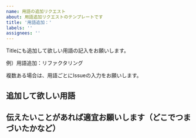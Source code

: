 ```yaml
---
name: 用語の追加リクエスト
about: 用語追加リクエストのテンプレートです
title: '用語追加：'
labels: ''
assignees: ''
---
```

Titleにも追加して欲しい用語の記入をお願いします。

例）用語追加：リファクタリング

複数ある場合は、用語ごとにIssueの入力をお願いします。

## 追加して欲しい用語

## 伝えたいことがあれば適宜お願いします（どこでつまづいたかなど）
